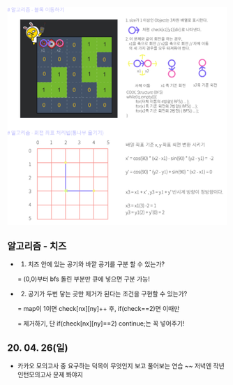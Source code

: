 ![Alt text](./img/img_200426.jpg)

## 알고리즘 - 치즈

 - 1. 치즈 안에 있는 공기와 바깥 공기를 구분 할 수 있는가?

    = (0,0)부터 bfs 돌린 부분만 큐에 넣으면 구분 가능!

 - 2. 공기가 두번 닿는 곳만 제거가 된다는 조건을 구현할 수 있는가?

    = map이 1이면 check[nx][ny]++ 후, if(check==2)면 이때만
    
    = 제거하기, 단 if(check[nx][ny]==2) continue;는 꼭 넣어주기!



## 20. 04. 26(일)

 - 카카오 모의고사 중 요구하는 덕목이 무엇인지 보고 풀어보는 연습 ~~ 저녁엔 작년 인턴모의고사 문제 봐야지